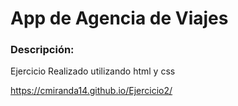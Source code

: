 # App de Agencia de Viajes

### Descripción:

Ejercicio Realizado utilizando html y css

https://cmiranda14.github.io/Ejercicio2/
